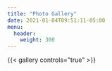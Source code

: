 ```yaml
---
title: "Photo Gallery"
date: 2021-01-04T09:51:11-05:00
menu:
  header:
    weight: 300
---
```


{{< gallery controls="true" >}}
